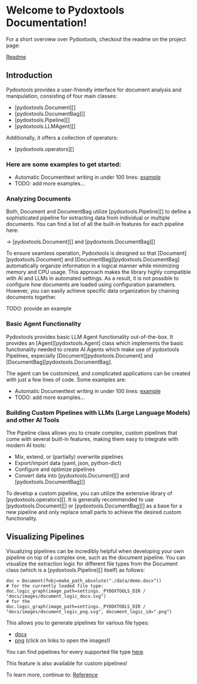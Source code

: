 # Welcome to Pydoxtools Documentation!

For a short overview over Pydoxtools, checkout the readme on the project page:

[Readme](readme_cp)

## Introduction

Pydoxtools provides a user-friendly interface for document analysis and
manipulation, consisting of four main classes:

- [pydoxtools.Document][]
- [pydoxtools.DocumentBag][]
- [pydoxtools.Pipeline][]
- [pydoxtools.LLMAgent][]

Additionally, it offers a collection of operators:

- [pydoxtools.operators][]

### Here are some examples to get started:

- Automatic Documenttext writing in under 100 lines:
  [example](https://github.com/Xyntopia/pydoxtools/blob/main/examples/automatic_project_writing.py)
- TODO: add more examples...

### Analyzing Documents

Both, Document and DocumentBag utilize [pydoxtools.Pipeline][] to define a
sophisticated pipeline for extracting data from individual or multiple documents.
You can find a list of all the built-in features for each pipeline here:

-> [pydoxtools.Document][] and [pydoxtools.DocumentBag][]

To ensure seamless operation, Pydoxtools is designed so that
[Document][pydoxtools.Document] and [DocumentBag][pydoxtools.DocumentBag]
automatically organize information in a logical manner while minimizing
memory and CPU usage. This approach makes the library highly compatible
with AI and LLMs in automated settings. As a result, it is not possible
to configure *how* documents are loaded using configuration parameters.
However, you can easily achieve specific data organization by chaining documents together.

TODO:  provide an example

### Basic Agent Functionality

Pydoxtools provides basic LLM Agent functionality out-of-the-box. It provides
an [Agent][pydoxtools.Agent] class which implements the basic functionality
needed to create AI Agents which make use of pydoxtools Pipelines, especially
[Document][pydoxtools.Document] and [DocumentBag][pydoxtools.DocumentBag].

The agent can be customized, and complicated applications can be created with just
a few lines of code. Some examples are:

- Automatic Documenttext writing in under 100 lines:
  [example](https://github.com/Xyntopia/pydoxtools/blob/main/examples/automatic_project_writing.py)
- TODO: add more examples...


### Building Custom Pipelines with LLMs (Large Language Models) and other AI Tools

The Pipeline class allows you to create complex, custom pipelines that come
with several built-in features, making them easy to integrate with modern AI tools:

- Mix, extend, or (partially) overwrite pipelines
- Export/import data (yaml, json, python-dict)
- Configure and optimize pipelines
- Convert data into [pydoxtools.Document][] and [pydoxtools.DocumentBag][]

To develop a custom pipeline, you can utilize the extensive library of
[pydoxtools.operators][]. It is generally recommended to use
[pydoxtools.Document][] or [pydoxtools.DocumentBag][] as a base for
a new pipeline and only replace small parts to achieve the desired
custom functionality.

## Visualizing Pipelines

Visualizing pipelines can be incredibly helpful when developing your
own pipeline on top of a complex one, such as the document pipeline.
You can visualize the extraction logic for different file types from the Document
class (which is a [pydoxtools.Pipeline][]  itself) as follows:

    doc = Document(fobj=make_path_absolute("./data/demo.docx"))
    # for the currently loaded file type:
    doc.logic_graph(image_path=settings._PYDOXTOOLS_DIR / "docs/images/document_logic_docx.svg")
    # for the 
    doc.logic_graph(image_path=settings._PYDOXTOOLS_DIR / "docs/images/document_logic_png.svg", document_logic_id=".png")

This allows you to generate pipelines for various file types:

- [docx](images/document_logic_.docx.svg)
- [png](images/document_logic_.png.svg)
  (click on links to open the images!)

You can find pipelines for every supported file type
[here](https://github.com/Xyntopia/pydoxtools/tree/gh-pages/images).

This feature is also available for custom pipelines!

To learn more, continue to: [Reference](reference)